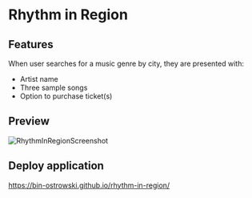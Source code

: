 # Rhythm in Region

## Features

When user searches for a music genre by city, they are presented with:
  - Artist name
  - Three sample songs
  - Option to purchase ticket(s)

## Preview

![RhythmInRegionScreenshot](https://user-images.githubusercontent.com/102554319/175172552-35a9fb1b-6090-4ef6-83b3-b7fdaf888776.png)


## Deploy application

https://bin-ostrowski.github.io/rhythm-in-region/